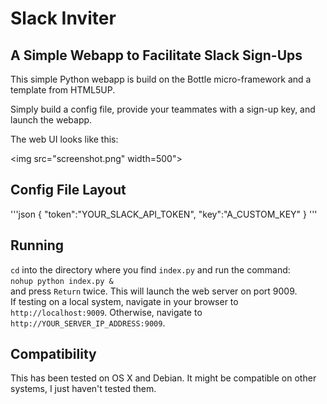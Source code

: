 # Slack Inviter
## A Simple Webapp to Facilitate Slack Sign-Ups

This simple Python webapp is build on the Bottle micro-framework and a template from HTML5UP.

Simply build a config file, provide your teammates with a sign-up key, and launch the webapp.

The web UI looks like this:

<img src="screenshot.png" width=500">

## Config File Layout

'''json
{
	"token":"YOUR_SLACK_API_TOKEN",
	"key":"A_CUSTOM_KEY"
	}
'''

## Running

`cd` into the directory where you find `index.py` and run the command:  
`nohup python index.py &`  
and press `Return` twice. This will launch the web server on port 9009.  
If testing on a local system, navigate in your browser to `http://localhost:9009`. Otherwise, navigate to `http://YOUR_SERVER_IP_ADDRESS:9009`.

## Compatibility

This has been tested on OS X and Debian. It might be compatible on other systems, I just haven't tested them.
